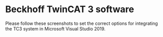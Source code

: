 # Beckhoff TwinCAT 3 software

Please follow these screenshots to set the correct options for integrating the TC3 system in Microsoft Visual Studio 2019.